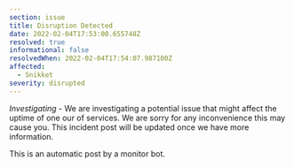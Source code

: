 ```yaml
---
section: issue
title: Disruption Detected
date: 2022-02-04T17:53:00.655748Z
resolved: true
informational: false
resolvedWhen: 2022-02-04T17:54:07.987100Z
affected:
  - Snikket
severity: disrupted
---
```

*Investigating* - We are investigating a potential issue that might affect the uptime of one our of services. We are sorry for any inconvenience this may cause you. This incident post will be updated once we have more information.

This is an automatic post by a monitor bot.
        